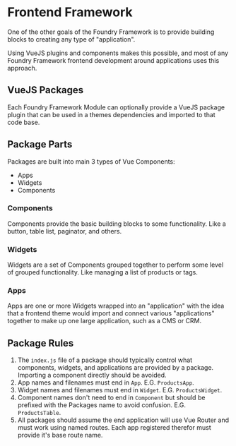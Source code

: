 # Frontend Framework
One of the other goals of the Foundry Framework is to provide building blocks to creating any type of "application".

Using VueJS plugins and components makes this possible, and most of any Foundry Framework frontend development around applications uses this approach. 

## VueJS Packages
Each Foundry Framework Module can optionally provide a VueJS package plugin that can be used in a themes dependencies and imported to that code base.

## Package Parts
Packages are built into main 3 types of Vue Components:

- Apps
- Widgets
- Components

### Components
Components provide the basic building blocks to some functionality. Like a button, table list, paginator, and others.

### Widgets
Widgets are a set of Components grouped together to perform some level of grouped functionality. Like managing a list of products or tags.

### Apps
Apps are one or more Widgets wrapped into an "application" with the idea that a frontend theme would import and connect various "applications" together to make up one large application, such as a CMS or CRM.

## Package Rules

1. The ```index.js``` file of a package should typically control what components, widgets, and applications are provided by a package. Importing a component directly should be avoided.
2. App names and filenames must end in `App`. E.G. `ProductsApp`.
3. Widget names and filenames must end in `Widget`. E.G. `ProductsWidget`.
4. Component names don't need to end in `Component` but should be prefixed with the Packages name to avoid confusion. E.G. `ProductsTable`.
5. All packages should assume the end application will use Vue Router and must work using named routes. Each app registered therefor must provide it's base route name.
